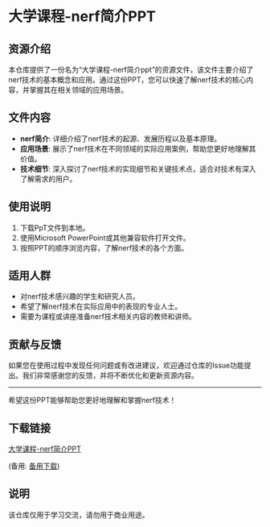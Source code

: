 # 大学课程-nerf简介PPT

## 资源介绍

本仓库提供了一份名为“大学课程-nerf简介ppt”的资源文件，该文件主要介绍了nerf技术的基本概念和应用。通过这份PPT，您可以快速了解nerf技术的核心内容，并掌握其在相关领域的应用场景。

## 文件内容

- **nerf简介**: 详细介绍了nerf技术的起源、发展历程以及基本原理。
- **应用场景**: 展示了nerf技术在不同领域的实际应用案例，帮助您更好地理解其价值。
- **技术细节**: 深入探讨了nerf技术的实现细节和关键技术点，适合对技术有深入了解需求的用户。

## 使用说明

1. 下载PpT文件到本地。
2. 使用Microsoft PowerPoint或其他兼容软件打开文件。
3. 按照PPT的顺序浏览内容，了解nerf技术的各个方面。

## 适用人群

- 对nerf技术感兴趣的学生和研究人员。
- 希望了解nerf技术在实际应用中的表现的专业人士。
- 需要为课程或讲座准备nerf技术相关内容的教师和讲师。

## 贡献与反馈

如果您在使用过程中发现任何问题或有改进建议，欢迎通过仓库的Issue功能提出。我们非常感谢您的反馈，并将不断优化和更新资源内容。

---

希望这份PPT能够帮助您更好地理解和掌握nerf技术！

## 下载链接
[大学课程-nerf简介PPT](https://pan.quark.cn/s/2dcba0ff5c46) 

(备用: [备用下载](https://pan.baidu.com/s/1-Vg5FstZ88pa18wUi-xzbw?pwd=1234))

## 说明

该仓库仅用于学习交流，请勿用于商业用途。
